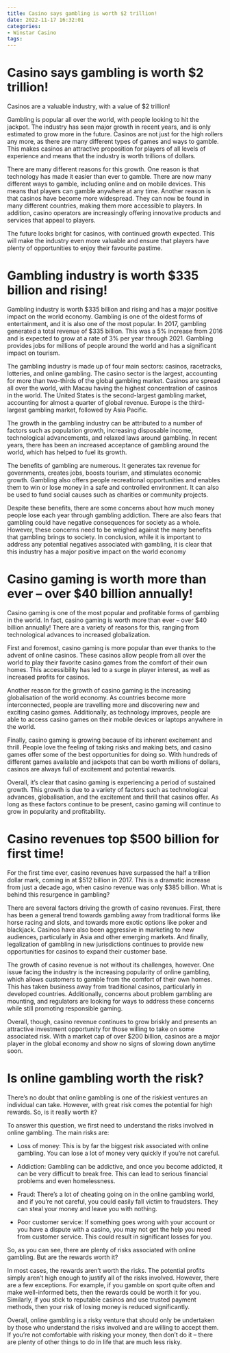 ```yaml
---
title: Casino says gambling is worth $2 trillion!
date: 2022-11-17 16:32:01
categories:
- Winstar Casino
tags:
---
```



#  Casino says gambling is worth $2 trillion!

Casinos are a valuable industry, with a value of $2 trillion!

Gambling is popular all over the world, with people looking to hit the jackpot. The industry has seen major growth in recent years, and is only estimated to grow more in the future. Casinos are not just for the high rollers any more, as there are many different types of games and ways to gamble. This makes casinos an attractive proposition for players of all levels of experience and means that the industry is worth trillions of dollars.

There are many different reasons for this growth. One reason is that technology has made it easier than ever to gamble. There are now many different ways to gamble, including online and on mobile devices. This means that players can gamble anywhere at any time. Another reason is that casinos have become more widespread. They can now be found in many different countries, making them more accessible to players. In addition, casino operators are increasingly offering innovative products and services that appeal to players.

The future looks bright for casinos, with continued growth expected. This will make the industry even more valuable and ensure that players have plenty of opportunities to enjoy their favourite pastime.

#  Gambling industry is worth $335 billion and rising!

Gambling industry is worth $335 billion and rising and has a major positive impact on the world economy. Gambling is one of the oldest forms of entertainment, and it is also one of the most popular. In 2017, gambling generated a total revenue of $335 billion. This was a 5% increase from 2016 and is expected to grow at a rate of 3% per year through 2021. Gambling provides jobs for millions of people around the world and has a significant impact on tourism.

The gambling industry is made up of four main sectors: casinos, racetracks, lotteries, and online gambling. The casino sector is the largest, accounting for more than two-thirds of the global gambling market. Casinos are spread all over the world, with Macau having the highest concentration of casinos in the world. The United States is the second-largest gambling market, accounting for almost a quarter of global revenue. Europe is the third-largest gambling market, followed by Asia Pacific.

The growth in the gambling industry can be attributed to a number of factors such as population growth, increasing disposable income, technological advancements, and relaxed laws around gambling. In recent years, there has been an increased acceptance of gambling around the world, which has helped to fuel its growth.

The benefits of gambling are numerous. It generates tax revenue for governments, creates jobs, boosts tourism, and stimulates economic growth. Gambling also offers people recreational opportunities and enables them to win or lose money in a safe and controlled environment. It can also be used to fund social causes such as charities or community projects.

Despite these benefits, there are some concerns about how much money people lose each year through gambling addiction. There are also fears that gambling could have negative consequences for society as a whole. However, these concerns need to be weighed against the many benefits that gambling brings to society. In conclusion, while it is important to address any potential negatives associated with gambling, it is clear that this industry has a major positive impact on the world economy

#  Casino gaming is worth more than ever – over $40 billion annually!

Casino gaming is one of the most popular and profitable forms of gambling in the world. In fact, casino gaming is worth more than ever – over $40 billion annually! There are a variety of reasons for this, ranging from technological advances to increased globalization.

First and foremost, casino gaming is more popular than ever thanks to the advent of online casinos. These casinos allow people from all over the world to play their favorite casino games from the comfort of their own homes. This accessibility has led to a surge in player interest, as well as increased profits for casinos.

Another reason for the growth of casino gaming is the increasing globalisation of the world economy. As countries become more interconnected, people are travelling more and discovering new and exciting casino games. Additionally, as technology improves, people are able to access casino games on their mobile devices or laptops anywhere in the world.

Finally, casino gaming is growing because of its inherent excitement and thrill. People love the feeling of taking risks and making bets, and casino games offer some of the best opportunities for doing so. With hundreds of different games available and jackpots that can be worth millions of dollars, casinos are always full of excitement and potential rewards.

Overall, it’s clear that casino gaming is experiencing a period of sustained growth. This growth is due to a variety of factors such as technological advances, globalisation, and the excitement and thrill that casinos offer. As long as these factors continue to be present, casino gaming will continue to grow in popularity and profitability.

#  Casino revenues top $500 billion for first time!

For the first time ever, casino revenues have surpassed the half a trillion dollar mark, coming in at $512 billion in 2017. This is a dramatic increase from just a decade ago, when casino revenue was only $385 billion. What is behind this resurgence in gambling?

There are several factors driving the growth of casino revenues. First, there has been a general trend towards gambling away from traditional forms like horse racing and slots, and towards more exotic options like poker and blackjack. Casinos have also been aggressive in marketing to new audiences, particularly in Asia and other emerging markets. And finally, legalization of gambling in new jurisdictions continues to provide new opportunities for casinos to expand their customer base.

The growth of casino revenue is not without its challenges, however. One issue facing the industry is the increasing popularity of online gambling, which allows customers to gamble from the comfort of their own homes. This has taken business away from traditional casinos, particularly in developed countries. Additionally, concerns about problem gambling are mounting, and regulators are looking for ways to address these concerns while still promoting responsible gaming.

Overall, though, casino revenue continues to grow briskly and presents an attractive investment opportunity for those willing to take on some associated risk. With a market cap of over $200 billion, casinos are a major player in the global economy and show no signs of slowing down anytime soon.

#  Is online gambling worth the risk?

There’s no doubt that online gambling is one of the riskiest ventures an individual can take. However, with great risk comes the potential for high rewards. So, is it really worth it?

To answer this question, we first need to understand the risks involved in online gambling. The main risks are:

* Loss of money: This is by far the biggest risk associated with online gambling. You can lose a lot of money very quickly if you’re not careful.

* Addiction: Gambling can be addictive, and once you become addicted, it can be very difficult to break free. This can lead to serious financial problems and even homelessness.

* Fraud: There’s a lot of cheating going on in the online gambling world, and if you’re not careful, you could easily fall victim to fraudsters. They can steal your money and leave you with nothing.

* Poor customer service: If something goes wrong with your account or you have a dispute with a casino, you may not get the help you need from customer service. This could result in significant losses for you.

So, as you can see, there are plenty of risks associated with online gambling. But are the rewards worth it?

In most cases, the rewards aren’t worth the risks. The potential profits simply aren’t high enough to justify all of the risks involved. However, there are a few exceptions. For example, if you gamble on sport quite often and make well-informed bets, then the rewards could be worth it for you. Similarly, if you stick to reputable casinos and use trusted payment methods, then your risk of losing money is reduced significantly.

Overall, online gambling is a risky venture that should only be undertaken by those who understand the risks involved and are willing to accept them. If you’re not comfortable with risking your money, then don’t do it – there are plenty of other things to do in life that are much less risky.